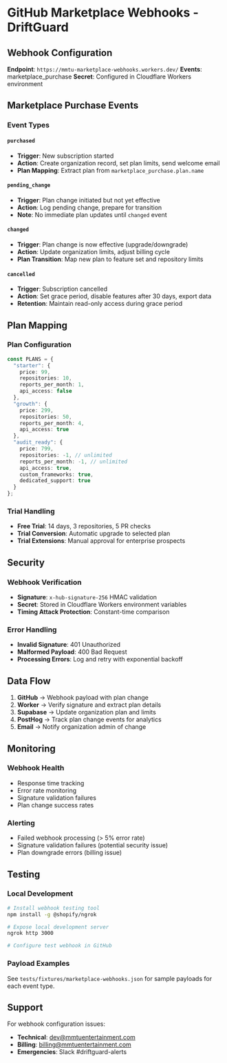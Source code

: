 # GitHub Marketplace Webhooks - DriftGuard

## Webhook Configuration

**Endpoint**: `https://mmtu-marketplace-webhooks.workers.dev/`
**Events**: marketplace_purchase
**Secret**: Configured in Cloudflare Workers environment

## Marketplace Purchase Events

### Event Types

#### `purchased`
- **Trigger**: New subscription started
- **Action**: Create organization record, set plan limits, send welcome email
- **Plan Mapping**: Extract plan from `marketplace_purchase.plan.name`

#### `pending_change`
- **Trigger**: Plan change initiated but not yet effective
- **Action**: Log pending change, prepare for transition
- **Note**: No immediate plan updates until `changed` event

#### `changed`
- **Trigger**: Plan change is now effective (upgrade/downgrade)
- **Action**: Update organization limits, adjust billing cycle
- **Plan Transition**: Map new plan to feature set and repository limits

#### `cancelled`
- **Trigger**: Subscription cancelled
- **Action**: Set grace period, disable features after 30 days, export data
- **Retention**: Maintain read-only access during grace period

## Plan Mapping

### Plan Configuration
```typescript
const PLANS = {
  "starter": {
    price: 99,
    repositories: 10,
    reports_per_month: 1,
    api_access: false
  },
  "growth": {
    price: 299,
    repositories: 50,
    reports_per_month: 4,
    api_access: true
  },
  "audit_ready": {
    price: 799,
    repositories: -1, // unlimited
    reports_per_month: -1, // unlimited
    api_access: true,
    custom_frameworks: true,
    dedicated_support: true
  }
};
```

### Trial Handling
- **Free Trial**: 14 days, 3 repositories, 5 PR checks
- **Trial Conversion**: Automatic upgrade to selected plan
- **Trial Extensions**: Manual approval for enterprise prospects

## Security

### Webhook Verification
- **Signature**: `x-hub-signature-256` HMAC validation
- **Secret**: Stored in Cloudflare Workers environment variables
- **Timing Attack Protection**: Constant-time comparison

### Error Handling
- **Invalid Signature**: 401 Unauthorized
- **Malformed Payload**: 400 Bad Request
- **Processing Errors**: Log and retry with exponential backoff

## Data Flow

1. **GitHub** → Webhook payload with plan change
2. **Worker** → Verify signature and extract plan details
3. **Supabase** → Update organization plan and limits
4. **PostHog** → Track plan change events for analytics
5. **Email** → Notify organization admin of change

## Monitoring

### Webhook Health
- Response time tracking
- Error rate monitoring
- Signature validation failures
- Plan change success rates

### Alerting
- Failed webhook processing (> 5% error rate)
- Signature validation failures (potential security issue)
- Plan downgrade errors (billing issue)

## Testing

### Local Development
```bash
# Install webhook testing tool
npm install -g @shopify/ngrok

# Expose local development server
ngrok http 3000

# Configure test webhook in GitHub
```

### Payload Examples
See `tests/fixtures/marketplace-webhooks.json` for sample payloads for each event type.

## Support

For webhook configuration issues:
- **Technical**: [dev@mmtuentertainment.com](mailto:dev@mmtuentertainment.com)
- **Billing**: [billing@mmtuentertainment.com](mailto:billing@mmtuentertainment.com)
- **Emergencies**: Slack #driftguard-alerts